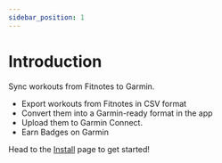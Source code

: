 ```yaml
---
sidebar_position: 1
---
```


# Introduction

Sync workouts from Fitnotes to Garmin.

- Export workouts from Fitnotes in CSV format
- Convert them into a Garmin-ready format in the app
- Upload them to Garmin Connect.
- Earn Badges on Garmin

Head to the [Install](/docs/category/installation) page to get started!
